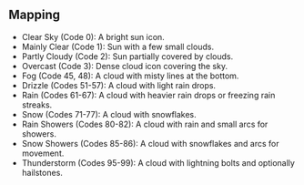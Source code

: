 ## Mapping
- Clear Sky (Code 0): A bright sun icon.
- Mainly Clear (Code 1): Sun with a few small clouds.
- Partly Cloudy (Code 2): Sun partially covered by clouds.
- Overcast (Code 3): Dense cloud icon covering the sky.
- Fog (Code 45, 48): A cloud with misty lines at the bottom.
- Drizzle (Codes 51-57): A cloud with light rain drops.
- Rain (Codes 61-67): A cloud with heavier rain drops or freezing rain streaks.
- Snow (Codes 71-77): A cloud with snowflakes.
- Rain Showers (Codes 80-82): A cloud with rain and small arcs for showers.
- Snow Showers (Codes 85-86): A cloud with snowflakes and arcs for movement.
- Thunderstorm (Codes 95-99): A cloud with lightning bolts and optionally hailstones.